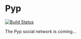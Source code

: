 # Pyp
[![Build Status](https://app.travis-ci.com/dayallnash/pyp.svg?branch=master)](https://app.travis-ci.com/dayallnash/pyp)

The Pyp social network is coming...
